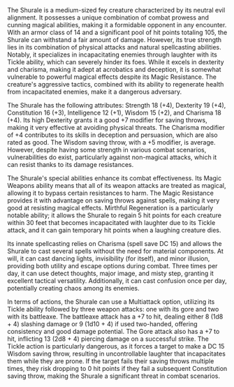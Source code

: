 The Shurale is a medium-sized fey creature characterized by its neutral evil alignment. It possesses a unique combination of combat prowess and cunning magical abilities, making it a formidable opponent in any encounter. With an armor class of 14 and a significant pool of hit points totaling 105, the Shurale can withstand a fair amount of damage. However, its true strength lies in its combination of physical attacks and natural spellcasting abilities. Notably, it specializes in incapacitating enemies through laughter with its Tickle ability, which can severely hinder its foes. While it excels in dexterity and charisma, making it adept at acrobatics and deception, it is somewhat vulnerable to powerful magical effects despite its Magic Resistance. The creature's aggressive tactics, combined with its ability to regenerate health from incapacitated enemies, make it a dangerous adversary.

The Shurale has the following attributes: Strength 18 (+4), Dexterity 19 (+4), Constitution 16 (+3), Intelligence 12 (+1), Wisdom 15 (+2), and Charisma 18 (+4). Its high Dexterity grants it a good +7 modifier for saving throws, making it very effective at avoiding physical threats. The Charisma modifier of +4 contributes to its skills in deception and persuasion, which are also rated as good. The Wisdom saving throw, with a +5 modifier, is average. However, despite having some strength in various combat scenarios, vulnerabilities do exist, particularly against non-magical attacks, which it can resist thanks to its damage resistances.

The Shurale's special abilities enhance its combat effectiveness. Its Magic Weapons ability means that all of its weapon attacks are treated as magical, allowing it to bypass certain resistances to harm. The Magic Resistance provides it with advantage on saving throws against spells, making it very good at resisting magical effects. Mirthful Regeneration is a particularly notable ability; it allows the Shurale to regain 5 hit points for each creature within 30 feet that becomes incapacitated with laughter due to its Tickle attack, and it can gain temporary hit points when a laughing creature dies.

Its innate spellcasting relies on Charisma (spell save DC 15) and allows the Shurale to cast several spells without the need for material components. At will, it can cast dancing lights, invisibility (for itself), and minor illusion, providing both utility and escape options during combat. Three times per day, it can use detect thoughts, major image, and misty step, granting it excellent tactical versatility. Additionally, it can cast confusion once per day, potentially creating chaos among its enemies.

In terms of actions, the Shurale can use a Multiattack option, utilizing its Tickle ability followed by three weapon attacks: one with its gore and two with its battleaxe. The battleaxe attack has a +7 to hit, dealing either 8 (1d8 + 4) slashing damage or 9 (1d10 + 4) if used two-handed, offering consistency and good damage potential. The Gore attack also has a +7 to hit, inflicting 13 (2d8 + 4) piercing damage on a successful strike. The Tickle action is particularly dangerous, as it forces a target to make a DC 15 Wisdom saving throw, resulting in uncontrollable laughter that incapacitates them while they are prone. If the target fails their saving throws multiple times, they risk dropping to 0 hit points if they fail a subsequent Constitution saving throw, making the Shurale a significant threat in combat scenarios.